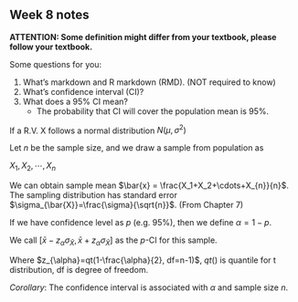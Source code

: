 ## Week 8 notes

**ATTENTION: Some definition might differ from your textbook, please follow your textbook.**

Some questions for you:

1. What’s markdown and R markdown (RMD). (NOT required to know)
2. What’s confidence interval (CI)?
3. What does a 95% CI mean?
   - The probability that CI will cover the population mean is 95%.



If a R.V. X follows a normal distribution $N(\mu, \sigma^2)$

Let $n$ be the sample size, and we draw a sample from population as

$X_1, X_2, \cdots, X_{n}$

We can obtain sample mean $\bar{x} = \frac{X_1+X_2+\cdots+X_{n}}{n}$. The sampling distribution has standard error $\sigma_{\bar{X}}=\frac{\sigma}{\sqrt{n}}$. (From Chapter 7)

If  we have confidence level as $p$ (e.g. 95%), then we define $\alpha=1-p$. 

We call $[\bar{x}-z_{\alpha}\sigma_{\bar{X}}, \bar{x}+z_{\alpha}\sigma_{\bar{X}}]$ as the $p$-CI for this sample.

Where $z_{\alpha}=qt(1-\frac{\alpha}{2}, df=n-1)$, $qt()$ is quantile for t distribution, df is degree of freedom.

*Corollary*: The confidence interval is associated with $\alpha$ and sample size $n$.

